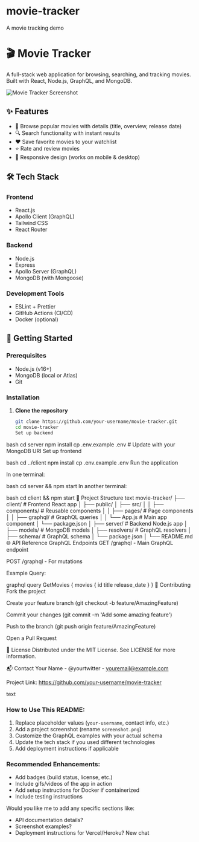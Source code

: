 # movie-tracker
A movie tracking demo

# 🎬 Movie Tracker

A full-stack web application for browsing, searching, and tracking movies. Built with React, Node.js, GraphQL, and MongoDB.

![Movie Tracker Screenshot](./screenshot.png) <!-- Add a screenshot later -->

## ✨ Features

- 🎥 Browse popular movies with details (title, overview, release date)
- 🔍 Search functionality with instant results
- ❤️ Save favorite movies to your watchlist
- ⭐ Rate and review movies
- 📱 Responsive design (works on mobile & desktop)

## 🛠 Tech Stack

### Frontend
- React.js
- Apollo Client (GraphQL)
- Tailwind CSS
- React Router

### Backend
- Node.js
- Express
- Apollo Server (GraphQL)
- MongoDB (with Mongoose)

### Development Tools
- ESLint + Prettier
- GitHub Actions (CI/CD)
- Docker (optional)

## 🚀 Getting Started

### Prerequisites
- Node.js (v16+)
- MongoDB (local or Atlas)
- Git

### Installation

1. **Clone the repository**
   ```bash
   git clone https://github.com/your-username/movie-tracker.git
   cd movie-tracker
   Set up backend

bash
cd server
npm install
cp .env.example .env  # Update with your MongoDB URI
Set up frontend

bash
cd ../client
npm install
cp .env.example .env
Run the application

In one terminal:

bash
cd server && npm start
In another terminal:

bash
cd client && npm start
📂 Project Structure
text
movie-tracker/
├── client/               # Frontend React app
│   ├── public/
│   ├── src/
│   │   ├── components/   # Reusable components
│   │   ├── pages/        # Page components
│   │   ├── graphql/      # GraphQL queries
│   │   └── App.js        # Main app component
│   └── package.json
│
├── server/               # Backend Node.js app
│   ├── models/           # MongoDB models
│   ├── resolvers/        # GraphQL resolvers
│   ├── schema/           # GraphQL schema
│   └── package.json
│
└── README.md
🌐 API Reference
GraphQL Endpoints
GET /graphql - Main GraphQL endpoint

POST /graphql - For mutations

Example Query:

graphql
query GetMovies {
  movies {
    id
    title
    release_date
  }
}
🤝 Contributing
Fork the project

Create your feature branch (git checkout -b feature/AmazingFeature)

Commit your changes (git commit -m 'Add some amazing feature')

Push to the branch (git push origin feature/AmazingFeature)

Open a Pull Request

📝 License
Distributed under the MIT License. See LICENSE for more information.

📬 Contact
Your Name - @yourtwitter - youremail@example.com

Project Link: https://github.com/your-username/movie-tracker

text

### How to Use This README:
1. Replace placeholder values (`your-username`, contact info, etc.)
2. Add a project screenshot (rename `screenshot.png`)
3. Customize the GraphQL examples with your actual schema
4. Update the tech stack if you used different technologies
5. Add deployment instructions if applicable

### Recommended Enhancements:
- Add badges (build status, license, etc.)
- Include gifs/videos of the app in action
- Add setup instructions for Docker if containerized
- Include testing instructions

Would you like me to add any specific sections like:
- API documentation details?
- Screenshot examples?
- Deployment instructions for Vercel/Heroku?
New chat
